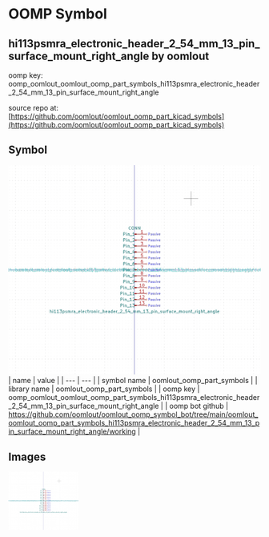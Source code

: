 # OOMP Symbol  
## hi113psmra_electronic_header_2_54_mm_13_pin_surface_mount_right_angle  by oomlout  
  
oomp key: oomp_oomlout_oomlout_oomp_part_symbols_hi113psmra_electronic_header_2_54_mm_13_pin_surface_mount_right_angle  
  
source repo at: [https://github.com/oomlout/oomlout_oomp_part_kicad_symbols](https://github.com/oomlout/oomlout_oomp_part_kicad_symbols)  
## Symbol  
  
[![working.png](working_600.png)](working.png)  
| name | value | 
| --- | --- | 
| symbol name | oomlout_oomp_part_symbols | 
| library name | oomlout_oomp_part_symbols | 
| oomp key | oomp_oomlout_oomlout_oomp_part_symbols_hi113psmra_electronic_header_2_54_mm_13_pin_surface_mount_right_angle | 
| oomp bot github | https://github.com/oomlout/oomlout_oomp_symbol_bot/tree/main/oomlout_oomlout_oomp_part_symbols_hi113psmra_electronic_header_2_54_mm_13_pin_surface_mount_right_angle/working | 
## Images  
  
[![working.png](working_140.png)](working.png)  
